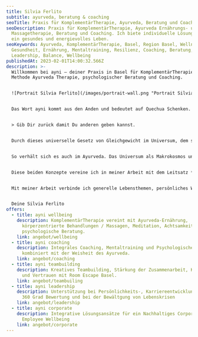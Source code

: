 ```yaml
---
title: Silvia Ferlito
subtitle: ayurveda, beratung & coaching
seoTitle: Praxis für KomplementärTherapie, Ayurveda, Beratung und Coaching in Basel!
seoDescription: Praxis für KomplementärTherapie, Ayurveda Ernährungs- und
  Massagetherapie, Beratung und Coaching. Ich biete individuelle Lösungen für
  ein gesundes und energievolles Leben.
seoKeywords: Ayurveda, KomplementärTherapie, Basel, Region Basel, Wellness,
  Gesundheit, Ernährung, Mentaltraining, Resilienz, Coaching, Beratung,
  Leadership, Balance, Wellbeing
publishedAt: 2023-02-01T14:00:32.566Z
description: >-
  Willkommen bei ayni – deiner Praxis in Basel für KomplementärTherapie in der
  Methode Ayurveda Therapie, psychologischer Beratung und Coaching. 


  ![Portrait Silvia Ferlito](/images/portrait-wall.png "Portrait Silvia Ferlito")


  Das Wort ayni kommt aus den Anden und bedeutet auf Quechua Schenken. Damit wird die gegenseitige Hilfe der Mitglieder einer Gemeinschaft beschrieben. Ayni bezeichnet somit die Gegenseitigkeit und Wechselbeziehung zwischen dem Innen und Aussen, dem Nehmen und Geben.


  > Gib Dir zurück damit Du anderen geben kannst.


  Durch dieses universelle Gesetz von Gleichgewicht im Universum, dem ständigen Austausch zwischen Mensch, Natur und Universum auch auf energetischer Ebene ist das eine im Anderen vorhanden.


  So verhält sich es auch im Ayurveda. Das Universum als Makrokosmos und der Mensch als Mikrokosmos widerspiegeln sich in einem direkten Zusammenhang und stehen in Wechselbeziehung zu sich.


  Diese beiden Konzepte vereine ich in meiner Arbeit mit dem Leitsatz *„Gib Dir zurück, damit Du anderen geben kannst.“* für ein Gleichgewicht zwischen Mensch, Natur und Universum und für den Einklang zwischen Körper, Geist und Seele.


  Mit meiner Arbeit verbinde ich generelle Lebensthemen, persönliches Wachstum, Leadership Entwicklung, Ernährung, Lifestyle und Wellbeing und biete eine gezielte individuelle Begleitung an.


  Deine Silvia Ferlito
offers:
  - title: ayni wellbeing
    description: KomplementärTherapie vereint mit Ayurveda-Ernährung,
      körperzentrierte Behandlungen / Massagen, Meditation, Achtsamkeit und
      psychologische Beratung.
    link: angebot/wellbeing
  - title: ayni coaching
    description: Integrales Coaching, Mentaltraining und Psychologische Beratung
      kombiniert mit der Weisheit des Ayurveda.
    link: angebot/coaching
  - title: ayni teambuilding
    description: Kreatives Teambuilding, Stärkung der Zusammenarbeit, Kommunikation
      und Vertrauen mit Room Escape Basel.
    link: angebot/teambuiling
  - title: ayni leadership
    description: Unterstützung bei Persönlichkeits-, Karriereentwicklung mit der LCP
      360 Grad Bewertung und bei der Bewältgung von Lebenskrisen
    link: angebot/leadership
  - title: ayni corporate
    description: Integrative Lösungsansätze für ein Nachhaltiges Corporate &
      Employee Wellbeing
    link: angebot/corporate
---
```

